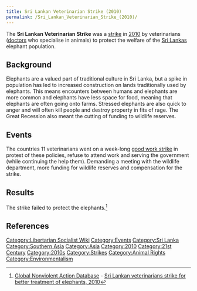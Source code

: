 ```yaml
---
title: Sri Lankan Veterinarian Strike (2010)
permalink: /Sri_Lankan_Veterinarian_Strike_(2010)/
---
```


The **Sri Lankan Veterinarian Strike** was a
[strike](List_of_Strikes "wikilink") in
[2010](Timeline_of_Libertarian_Socialism_in_Southern_Asia "wikilink") by
veterinarians ([doctors](Healthcare "wikilink") who specialise in
animals) to protect the welfare of the [Sri
Lankas](Sri_Lanka "wikilink") elephant population.

## Background

Elephants are a valued part of traditional culture in Sri Lanka, but a
spike in population has led to increased construction on lands
traditionally used by elephants. This means encounters between humans
and elephants are more common and elephants have less space for food,
meaning that elephants are often going onto farms. Stressed elephants
are also quick to anger and will often kill people and destroy property
in fits of rage. The Great Recession also meant the cutting of funding
to wildlife reserves.

## Events

The countries 11 veterinarians went on a week-long [good work
strike](Good_Work_Strike "wikilink") in protest of these policies,
refuse to attend work and serving the government (while continuing the
help them). Demanding a meeting with the wildlife department, more
funding for wildlife reserves and compensation for the strike.

## Results

The strike failed to protect the elephants.[^1]

## References

<references />

[Category:Libertarian Socialist
Wiki](Category:Libertarian_Socialist_Wiki "wikilink")
[Category:Events](Category:Events "wikilink") [Category:Sri
Lanka](Category:Sri_Lanka "wikilink") [Category:Southern
Asia](Category:Southern_Asia "wikilink")
[Category:Asia](Category:Asia "wikilink")
[Category:2010](Category:2010 "wikilink") [Category:21st
Century](Category:21st_Century "wikilink")
[Category:2010s](Category:2010s "wikilink")
[Category:Strikes](Category:Strikes "wikilink") [Category:Animal
Rights](Category:Animal_Rights "wikilink")
[Category:Environmentalism](Category:Environmentalism "wikilink")

[^1]: [Global Nonviolent Action
    Database](Global_Nonviolent_Action_Database "wikilink") - [Sri
    Lankan veterinarians strike for better treatment of elephants,
    2010](https://nvdatabase.swarthmore.edu/content/sri-lankan-veterinarians-strike-better-treatment-elephants-2010)